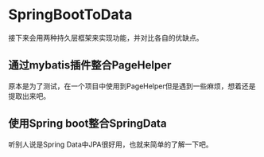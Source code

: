 # SpringBootToData
接下来会用两种持久层框架来实现功能，并对比各自的优缺点。
## 通过mybatis插件整合PageHelper
原本是为了测试，在一个项目中使用到PageHelper但是遇到一些麻烦，想着还是提取出来吧。
## 使用Spring boot整合SpringData
听别人说是Spring Data中JPA很好用，也就来简单的了解一下吧。
